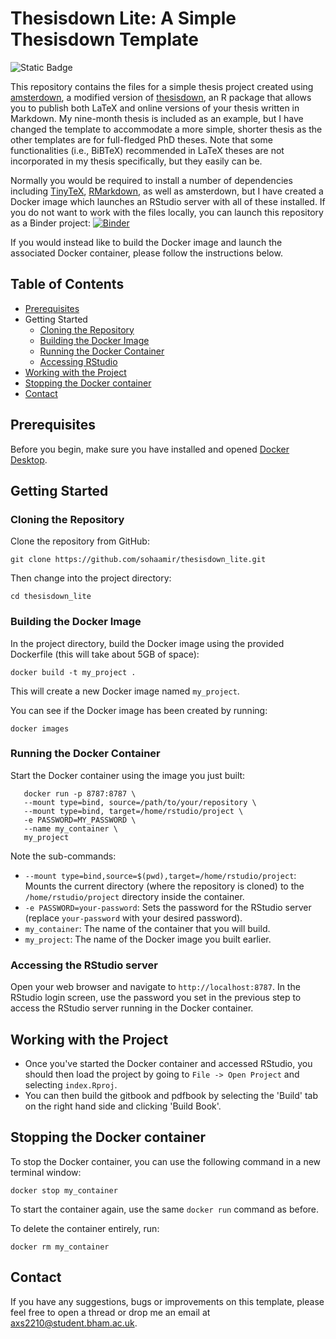# Thesisdown Lite: A Simple Thesisdown Template

![Static Badge](https://img.shields.io/badge/my-thesis-blue?logo=github)

This repository contains the files for a simple thesis project created using [amsterdown](https://lcreteig.github.io/amsterdown/), a modified version of [thesisdown](https://github.com/ismayc/thesisdown), an R package that allows you to publish both LaTeX and online versions of your thesis written in Markdown. My nine-month thesis is included as an example, but I have changed the template to accommodate a more simple, shorter thesis as the other templates are for full-fledged PhD theses. Note that some functionalities (i.e., BiBTeX) recommended in LaTeX theses are not incorporated in my thesis specifically, but they easily can be.

Normally you would be required to install a number of dependencies including [TinyTeX](https://yihui.org/tinytex/), [RMarkdown](https://rmarkdown.rstudio.com/), as well as amsterdown, but I have created a Docker image which launches an RStudio server with all of these installed. If you do not want to work with the files locally, you can launch this repository as a Binder project: [![Binder](https://mybinder.org/badge_logo.svg)](https://mybinder.org/v2/gh/sohaamir/thesisdown_lite/main?urlpath=rstudio)

If you would instead like to build the Docker image and launch the associated Docker container, please follow the instructions below.

## Table of Contents

- [Prerequisites](#prerequisites)
- Getting Started
  - [Cloning the Repository](#cloning-the-repository)
  - [Building the Docker Image](#building-the-docker-image)
  - [Running the Docker Container](#running-the-docker-container)
  - [Accessing RStudio](#accessing-rstudio)
- [Working with the Project](#working-with-the-project)
- [Stopping the Docker container](#stopping-the-docker-container)
- [Contact](#contact)

## Prerequisites

Before you begin, make sure you have installed and opened [Docker Desktop](https://www.docker.com/).

## Getting Started

### Cloning the Repository

Clone the repository from GitHub:

 ```
 git clone https://github.com/sohaamir/thesisdown_lite.git
 ```

Then change into the project directory:

```
cd thesisdown_lite
```

### Building the Docker Image

In the project directory, build the Docker image using the provided Dockerfile (this will take about 5GB of space):

```
docker build -t my_project .
```

This will create a new Docker image named `my_project`.

You can see if the Docker image has been created by running:

```
docker images
```

### Running the Docker Container

Start the Docker container using the image you just built:

```
   docker run -p 8787:8787 \
   --mount type=bind, source=/path/to/your/repository \
   --mount type=bind, target=/home/rstudio/project \
   -e PASSWORD=MY_PASSWORD \
   --name my_container \
   my_project   
```

Note the sub-commands:

   - `--mount type=bind,source=$(pwd),target=/home/rstudio/project`: Mounts the current directory (where the repository is cloned) to the `/home/rstudio/project` directory inside the container.
   - `-e PASSWORD=your-password`: Sets the password for the RStudio server (replace `your-password` with your desired password).
   - `my_container`: The name of the container that you will build.
   - `my_project`: The name of the Docker image you built earlier.

### Accessing the RStudio server

Open your web browser and navigate to `http://localhost:8787`. In the RStudio login screen, use the password you set in the previous step to access the RStudio server running in the Docker container.

## Working with the Project

- Once you've started the Docker container and accessed RStudio, you should then load the project by going to `File -> Open Project` and selecting `index.Rproj`. 
- You can then build the gitbook and pdfbook by selecting the 'Build' tab on the right hand side and clicking 'Build Book'.

## Stopping the Docker container

To stop the Docker container, you can use the following command in a new terminal window:

```
docker stop my_container
```

To start the container again, use the same `docker run` command as before.

To delete the container entirely, run:

```
docker rm my_container
```

## Contact 

If you have any suggestions, bugs or improvements on this template, please feel free to open a thread or drop me an email at [axs2210@student.bham.ac.uk](mailto:axs2210@student.bham.ac.uk).